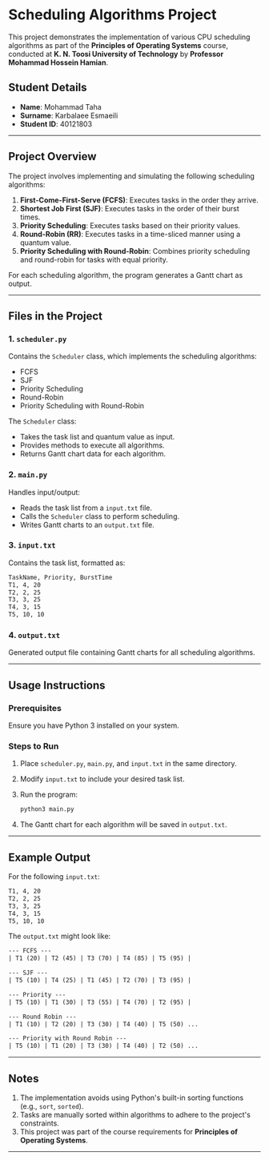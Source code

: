 # Scheduling Algorithms Project

This project demonstrates the implementation of various CPU scheduling algorithms as part of the **Principles of Operating Systems** course, conducted at **K. N. Toosi University of Technology** by **Professor Mohammad Hossein Hamian**.

## Student Details

- **Name**: Mohammad Taha
- **Surname**: Karbalaee Esmaeili
- **Student ID**: 40121803

---

## Project Overview

The project involves implementing and simulating the following scheduling algorithms:

1. **First-Come-First-Serve (FCFS)**: Executes tasks in the order they arrive.
2. **Shortest Job First (SJF)**: Executes tasks in the order of their burst times.
3. **Priority Scheduling**: Executes tasks based on their priority values.
4. **Round-Robin (RR)**: Executes tasks in a time-sliced manner using a quantum value.
5. **Priority Scheduling with Round-Robin**: Combines priority scheduling and round-robin for tasks with equal priority.

For each scheduling algorithm, the program generates a Gantt chart as output.

---

## Files in the Project

### 1. **`scheduler.py`**

Contains the `Scheduler` class, which implements the scheduling algorithms:

- FCFS
- SJF
- Priority Scheduling
- Round-Robin
- Priority Scheduling with Round-Robin

The `Scheduler` class:

- Takes the task list and quantum value as input.
- Provides methods to execute all algorithms.
- Returns Gantt chart data for each algorithm.

### 2. **`main.py`**

Handles input/output:

- Reads the task list from a `input.txt` file.
- Calls the `Scheduler` class to perform scheduling.
- Writes Gantt charts to an `output.txt` file.

### 3. **`input.txt`**

Contains the task list, formatted as:

``` txt
TaskName, Priority, BurstTime
T1, 4, 20
T2, 2, 25
T3, 3, 25
T4, 3, 15
T5, 10, 10
```

### 4. **`output.txt`**

Generated output file containing Gantt charts for all scheduling algorithms.

---

## Usage Instructions

### Prerequisites

Ensure you have Python 3 installed on your system.

### Steps to Run

1. Place `scheduler.py`, `main.py`, and `input.txt` in the same directory.
2. Modify `input.txt` to include your desired task list.
3. Run the program:

   ```bash
   python3 main.py
   ```

4. The Gantt chart for each algorithm will be saved in `output.txt`.

---

## Example Output

For the following `input.txt`:

``` txt
T1, 4, 20
T2, 2, 25
T3, 3, 25
T4, 3, 15
T5, 10, 10
```

The `output.txt` might look like:

``` txt
--- FCFS ---
| T1 (20) | T2 (45) | T3 (70) | T4 (85) | T5 (95) |

--- SJF ---
| T5 (10) | T4 (25) | T1 (45) | T2 (70) | T3 (95) |

--- Priority ---
| T5 (10) | T1 (30) | T3 (55) | T4 (70) | T2 (95) |

--- Round Robin ---
| T1 (10) | T2 (20) | T3 (30) | T4 (40) | T5 (50) ...

--- Priority with Round Robin ---
| T5 (10) | T1 (20) | T3 (30) | T4 (40) | T2 (50) ...
```

---

## Notes

1. The implementation avoids using Python's built-in sorting functions (e.g., `sort`, `sorted`).
2. Tasks are manually sorted within algorithms to adhere to the project's constraints.
3. This project was part of the course requirements for **Principles of Operating Systems**.

---
